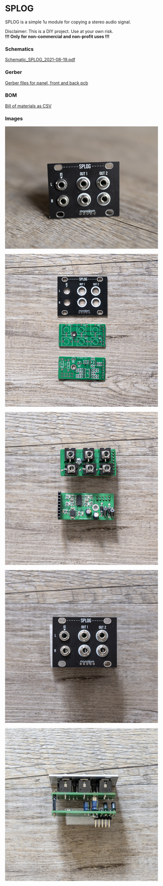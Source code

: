 <h1>SPLOG</h1>

SPLOG is a simple 1u module for copying a stereo audio signal.

Disclaimer: This is a DIY project. Use at your own risk.<br>
<b>!!! Only for non-commercial and non-profit uses !!!</b>

<h3>Schematics</h3>

[Schematic_SPLOG_2021-08-19.pdf](Schematic____SPLOG_2021-08-19.pdf)

<h3>Gerber</h3>

[Gerber files for panel, front and back pcb](gerber/)

<h3>BOM</h3>

[Bill of materials as CSV](BOM_splog_v001_2021-08-19.csv)

<h3>Images</h3>

![maasijam attgo module](images/DSC00110-5.jpg)

![maasijam attgo module](images/DSC00105-1.jpg)

![maasijam attgo module](images/DSC00106-2.jpg)

![maasijam attgo module](images/DSC00107-3.jpg)

![maasijam attgo module](images/DSC00108-4.jpg)
